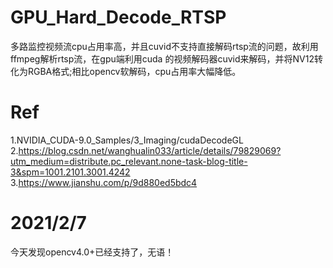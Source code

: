 # GPU_Hard_Decode_RTSP
多路监控视频流cpu占用率高，并且cuvid不支持直接解码rtsp流的问题，故利用ffmpeg解析rtsp流，在gpu端利用cuda 的视频解码器cuvid来解码，并将NV12转化为RGBA格式;相比opencv软解码，cpu占用率大幅降低。
# Ref
  1.NVIDIA_CUDA-9.0_Samples/3_Imaging/cudaDecodeGL  
  2.https://blog.csdn.net/wanghualin033/article/details/79829069?utm_medium=distribute.pc_relevant.none-task-blog-title-3&spm=1001.2101.3001.4242  
  3.https://www.jianshu.com/p/9d880ed5bdc4
# 2021/2/7
  今天发现opencv4.0+已经支持了，无语！
